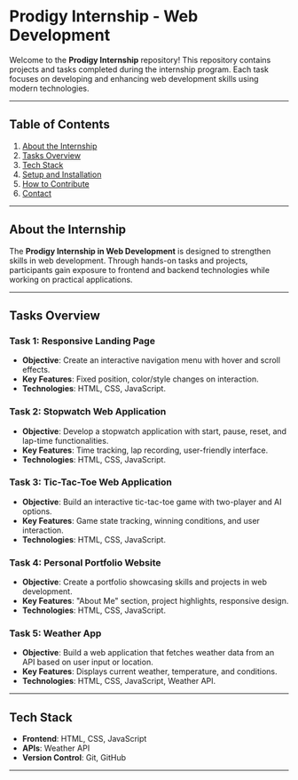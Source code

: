 # Prodigy Internship - Web Development  

Welcome to the **Prodigy Internship** repository! This repository contains projects and tasks completed during the internship program. Each task focuses on developing and enhancing web development skills using modern technologies.

---

## Table of Contents  

1. [About the Internship](#about-the-internship)  
2. [Tasks Overview](#tasks-overview)  
3. [Tech Stack](#tech-stack)  
4. [Setup and Installation](#setup-and-installation)  
5. [How to Contribute](#how-to-contribute)  
6. [Contact](#contact)  

---

## About the Internship  

The **Prodigy Internship in Web Development** is designed to strengthen skills in web development. Through hands-on tasks and projects, participants gain exposure to frontend and backend technologies while working on practical applications.

---

## Tasks Overview  

### Task 1: Responsive Landing Page  
- **Objective**: Create an interactive navigation menu with hover and scroll effects.  
- **Key Features**: Fixed position, color/style changes on interaction.  
- **Technologies**: HTML, CSS, JavaScript.  

### Task 2: Stopwatch Web Application  
- **Objective**: Develop a stopwatch application with start, pause, reset, and lap-time functionalities.  
- **Key Features**: Time tracking, lap recording, user-friendly interface.  
- **Technologies**: HTML, CSS, JavaScript.  

### Task 3: Tic-Tac-Toe Web Application  
- **Objective**: Build an interactive tic-tac-toe game with two-player and AI options.  
- **Key Features**: Game state tracking, winning conditions, and user interaction.  
- **Technologies**: HTML, CSS, JavaScript.  

### Task 4: Personal Portfolio Website  
- **Objective**: Create a portfolio showcasing skills and projects in web development.  
- **Key Features**: "About Me" section, project highlights, responsive design.  
- **Technologies**: HTML, CSS, JavaScript.  

### Task 5: Weather App  
- **Objective**: Build a web application that fetches weather data from an API based on user input or location.  
- **Key Features**: Displays current weather, temperature, and conditions.  
- **Technologies**: HTML, CSS, JavaScript, Weather API.  

---

## Tech Stack  

- **Frontend**: HTML, CSS, JavaScript   
- **APIs**: Weather API  
- **Version Control**: Git, GitHub  

---


